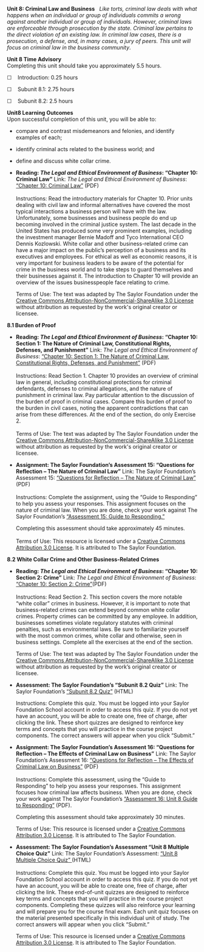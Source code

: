 **Unit 8: Criminal Law and Business** <span id="8"></span> 
*Like torts, criminal law deals with what happens when an individual or
group of individuals commits a wrong against another individual or group
of individuals. However, criminal laws are enforceable through
prosecution by the state. Criminal law pertains to the direct violation
of an existing law. In criminal law cases, there is a prosecution, a
defense, and, in many cases, a jury of peers. This unit will focus on
criminal law in the business community*.

**Unit 8 Time Advisory**  
Completing this unit should take you approximately 5.5 hours.  
  
 <span dir="LTR">☐    Introduction: 0.25 hours</span>  
  
 <span dir="LTR">☐    Subunit 8.1: 2.75 hours</span>  
  
 ☐    Subunit 8.2: 2.5 hours

**Unit8 Learning Outcomes**  
Upon successful completion of this unit, you will be able to:  
-   compare and contrast misdemeanors and felonies, and identify
    examples of each;
-   identify criminal acts related to the business world; and
-   define and discuss white collar crime.

-   **Reading: *The Legal and Ethical Environment of Business*: “Chapter
    10: Criminal Law”**
    Link: *The Legal and Ethical Environment of Business*: [“Chapter 10:
    Criminal
    Law”](http://www.saylor.org/site/textbooks/The%20Legal%20and%20Ethical%20Environment%20of%20Business.pdf) (PDF)  
        
     Instructions: Read the introductory materials for Chapter 10. Prior
    units dealing with civil law and informal alternatives have covered
    the most typical interactions a business person will have with the
    law. Unfortunately, some businesses and business people do end up
    becoming involved in the criminal justice system. The last decade in
    the United States has produced some very prominent examples,
    including the investment manager Bernie Madoff and Tyco
    International CEO Dennis Kozlowski. White collar and other
    business-related crime can have a major impact on the public’s
    perception of a business and its executives and employees. For
    ethical as well as economic reasons, it is very important for
    business leaders to be aware of the potential for crime in the
    business world and to take steps to guard themselves and their
    businesses against it. The introduction to Chapter 10 will provide
    an overview of the issues businesspeople face relating to crime.  

    <span id="49947_unit_description"><span
    id="55984_unit_description">Terms of Use: The text was adapted by
    The Saylor Foundation under the [Creative Commons
    Attribution-NonCommercial-ShareAlike 3.0
    License](http://creativecommons.org/licenses/by-nc-sa/3.0/) without
    attribution as requested by the work's original creator or
    licensee.  </span></span>

**8.1 Burden of Proof** <span id="8.1"></span> 
-   **Reading: *The Legal and Ethical Environment of Business*: “Chapter
    10: Section 1: The Nature of Criminal Law, Constitutional Rights,
    Defenses, and Punishment”**
    Link: *The Legal and Ethical Environment of Business*: [“Chapter 10:
    Section 1: The Nature of Criminal Law, Constitutional Rights,
    Defenses, and
    Punishment](http://www.saylor.org/site/textbooks/The%20Legal%20and%20Ethical%20Environment%20of%20Business.pdf)[”](http://www.saylor.org/site/textbooks/The%20Legal%20and%20Ethical%20Environment%20of%20Business.pdf) (PDF)  
        
     Instructions: Read Section 1. Chapter 10 provides an overview of
    criminal law in general, including constitutional protections for
    criminal defendants, defenses to criminal allegations, and the
    nature of punishment in criminal law. Pay particular attention to
    the discussion of the burden of proof in criminal cases. Compare
    this burden of proof to the burden in civil cases, noting the
    apparent contradictions that can arise from these differences. At
    the end of the section, do only Exercise 2.  
        
     <span id="49947_unit_description"><span
    id="55984_unit_description">Terms of Use: The text was adapted by
    The Saylor Foundation under the [Creative Commons
    Attribution-NonCommercial-ShareAlike 3.0
    License](http://creativecommons.org/licenses/by-nc-sa/3.0/) without
    attribution as requested by the work's original creator or
    licensee.  </span></span>

-   **Assignment: The Saylor Foundation’s Assessment 15: “Questions for
    Reflection – The Nature of Criminal Law”**
    Link: The Saylor Foundation’s Assessment 15: [“Questions for
    Reflection – The Nature of Criminal
    Law](http://www.saylor.org/site/wp-content/uploads/2012/08/BUS2058.1Assessment.pdf)[”](http://www.saylor.org/site/wp-content/uploads/2012/08/BUS2058.1Assessment.pdf)
    (PDF)  
        
     Instructions: Complete the assignment, using the “Guide to
    Responding” to help you assess your responses. This assignment
    focuses on the nature of criminal law. When you are done, check your
    work against The Saylor Foundation’s [“Assessment 15: Guide to
    Responding](http://www.saylor.org/site/wp-content/uploads/2012/06/BUS205-8.1-Assessment15-GTR-FINAL.pdf)[.”](http://www.saylor.org/site/wp-content/uploads/2012/06/BUS205-8.1-Assessment15-GTR-FINAL.pdf)  
      
     Completing this assessment should take approximately 45 minutes.   
        
     Terms of Use: This resource is licensed under a [Creative Commons
    Attribution 3.0
    License](http://creativecommons.org/licenses/by/3.0/). It is
    attributed to The Saylor Foundation.

**8.2 White Collar Crime and Other Business-Related Crimes** <span
id="8.2"></span> 
-   **Reading: *The Legal and Ethical Environment of Business*: “Chapter
    10: Section 2: Crime”**
    Link: *The Legal and Ethical Environment of Business*: [“Chapter 10:
    Section 2:
    Crime”](http://www.saylor.org/site/textbooks/The%20Legal%20and%20Ethical%20Environment%20of%20Business.pdf)(PDF)  
        
     Instructions: Read Section 2. This section covers the more notable
    “white collar” crimes in business. However, it is important to note
    that business-related crimes can extend beyond common white collar
    crimes. Property crimes can be committed by any employee. In
    addition, businesses sometimes violate regulatory statutes with
    criminal penalties, such as environmental laws. Be sure to
    familiarize yourself with the most common crimes, white collar and
    otherwise, seen in business settings. Complete all the exercises at
    the end of the section.  

    <span id="49947_unit_description"><span
    id="55984_unit_description">Terms of Use: The text was adapted by
    The Saylor Foundation under the [Creative Commons
    Attribution-NonCommercial-ShareAlike 3.0
    License](http://creativecommons.org/licenses/by-nc-sa/3.0/) without
    attribution as requested by the work’</span></span>s original
    creator or licensee. 

-   **Assessment: The Saylor Foundation’s “Subunit 8.2 Quiz”**
    Link: The Saylor Foundation’s [“Subunit 8.2
    Quiz”](http://school.saylor.org/mod/quiz/view.php?id=1239) (HTML)  
      
     Instructions: Complete this quiz. You must be logged into your
    Saylor Foundation School account in order to access this quiz. If
    you do not yet have an account, you will be able to create one, free
    of charge, after clicking the link. These short quizzes are designed
    to reinforce key terms and concepts that you will practice in the
    course project components. The correct answers will appear when you
    click “Submit.”

-   **Assignment: The Saylor Foundation’s Assessment 16: “Questions for
    Reflection – The Effects of Criminal Law on Business”**
    Link: The Saylor Foundation’s Assessment 16: [“Questions for
    Reflection – The Effects of Criminal Law on
    Business](http://www.saylor.org/site/wp-content/uploads/2012/08/BUS2058.2Assessment.pdf)[”](http://www.saylor.org/site/wp-content/uploads/2012/08/BUS2058.2Assessment.pdf)
    (PDF)  
        
     Instructions: Complete this assessment, using the “Guide to
    Responding” to help you assess your responses. This assignment
    focuses how criminal law affects business. When you are done, check
    your work against The Saylor Foundation’s [“Assessment 16: Unit 8
    Guide to
    Responding](http://www.saylor.org/site/wp-content/uploads/2012/06/BUS205-8.2-Assessment16-GTR-FINAL.pdf)[”](http://www.saylor.org/site/wp-content/uploads/2012/06/BUS205-8.2-Assessment16-GTR-FINAL.pdf)
    (PDF).  
      
     Completing this assessment should take approximately 30 minutes.  
      
     Terms of Use: This resource is licensed under a [Creative Commons
    Attribution 3.0
    License](http://creativecommons.org/licenses/by/3.0/). It is
    attributed to The Saylor Foundation. 

-   **Assessment: The Saylor Foundation’s Assessment “Unit 8 Multiple
    Choice Quiz”**
    Link: The Saylor Foundation’s Assessment: [“Unit 8 Multiple Choice
    Quiz](http://school.saylor.org/mod/quiz/view.php?id=942)[” ](http://school.saylor.org/mod/quiz/view.php?id=942)(HTML)  
        
     Instructions: Complete this quiz. You must be logged into your
    Saylor Foundation School account in order to access this quiz. If
    you do not yet have an account, you will be able to create one, free
    of charge, after clicking the link. These end-of-unit quizzes are
    designed to reinforce key terms and concepts that you will practice
    in the course project components. Completing these quizzes will also
    reinforce your learning and will prepare you for the course final
    exam. Each unit quiz focuses on the material presented specifically
    in this individual unit of study. The correct answers will appear
    when you click “Submit.”  
      
     Terms of Use: This resource is licensed under a [Creative Commons
    Attribution 3.0
    License](http://creativecommons.org/licenses/by/3.0/). It is
    attributed to The Saylor Foundation. 


